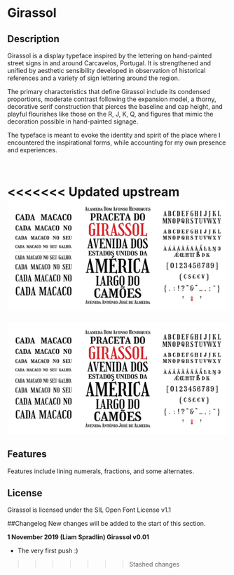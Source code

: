 # Girassol

## Description
Girassol is a display typeface inspired by the lettering on hand-painted street signs in and around
Carcavelos, Portugal. It is strengthened and unified by aesthetic sensibility developed in
observation of historical references and a variety of sign lettering around the region.

The primary characteristics that define Girassol include its condensed proportions, moderate
contrast following the expansion model, a thorny, decorative serif construction that pierces the
baseline and cap height, and playful flourishes like those on the R, J, K, Q, and figures that mimic the
decoration possible in hand-painted signage.

The typeface is meant to evoke the identity and spirit of the place where I encountered the
inspirational forms, while accounting for my own presence and experiences.

<br/>

<<<<<<< Updated upstream
![Type samples](docs/images/Girassol_Samples-01.png)
=======
![Type samples](docs/images/Girassol_Samples-01.png)

## Features
Features include lining numerals, fractions, and some alternates.

## License
Girassol is licensed under the SIL Open Font License v1.1

##Changelog
New changes will be added to the start of this section.

**1 November 2019 (Liam Spradlin) Girassol v0.01**
* The very first push :)
>>>>>>> Stashed changes
